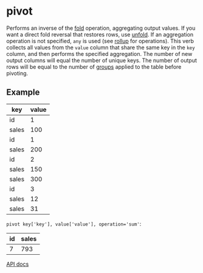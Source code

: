 # pivot

Performs an inverse of the [fold](./fold.md) operation, aggregating output values. If you want a direct fold reversal that restores rows, use [unfold](./unfold.md). If an aggregation operation is not specified, `any` is used (see [rollup](./rollup.md) for operations). This verb collects all values from the `value` column that share the same key in the `key` column, and then performs the specified aggregation. The number of new output columns will equal the number of unique keys. The number of output rows will be equal to the number of [groups](./groupby.md) applied to the table before pivoting.

## Example

| key   | value |
| ----- | ----- |
| id    | 1     |
| sales | 100   |
| id    | 1     |
| sales | 200   |
| id    | 2     |
| sales | 150   |
| sales | 300   |
| id    | 3     |
| sales | 12    |
| sales | 31    |

`pivot key['key'], value['value'], operation='sum'`:

| id  | sales |
| --- | ----- |
| 7   | 793   |

[API docs](https://github.com/microsoft/datashaper/blob/main/javascript/schema/docs/markdown/schema.pivotargs.md)